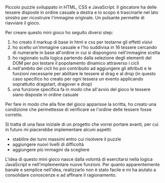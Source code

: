 Piccolo puzzle sviluppato in HTML, CSS e JavaScript. Il giocatore ha delle tessere disposte in ordine casuale a destra e lo scopo è trascinarle nel lato sinistro per ricostruire l'immagine originale.
Un pulsante permette di riavviare il gioco.

Per creare questo mini gioco ho seguito diversi step:
1) ho creato il markup di base in html e css per testarne gli effetti visivi
2) ho scelto un'immagine casuale e l'ho suddivisa in 16 tessere cercando di numerarle in base all'ordine in cui si dispongono nell'immagine scelta
3) ho ragionato sulla logica partendo dalla selezione degli elementi del DOM per poi testare il popolamento dinamico attraverso i cicli
4) nell'ambito dei cicli ho poi contribuito ad aggiungere gli attributi e le funzioni necessarie per abilitare le tessere al drag e al drop (in questo caso specifico ho creato per ogni tessera un evento applicando soprattutto dragstart, dragover e drop)
5) una funzione specifica fa in modo che all'avvio del gioco le tessere siano disposte in ordine casuale

Per fare in modo che alla fine del gioco apparisse la scritta, ho creato una condizione che permettesse di verificare se l'ordine delle tessere fosse corretto.

Si tratta di una fase iniziale di un progetto che vorrei portare avanti, per cui in futuro mi piacerebbe implementare alcuni aspetti:
- stabilire dei turni massimi entro cui risolvere il puzzle
- aggiungere nuovi livelli di difficoltà
- aggiungere più immagini da scegliere

L'idea di questo mini gioco nasce dalla volontà di esercitarsi nella logica JavaScript e nell'implementare nuove funzioni. Per quanto apparentemente banale e semplice nell'idea, realizzarlo non è stato facile e mi ha aiutato a consolidare conoscenze e ad affinare il ragionamento.